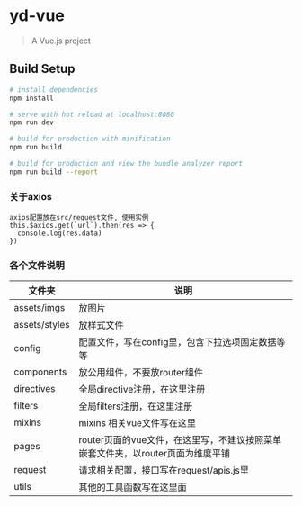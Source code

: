 # yd-vue

> A Vue.js project

## Build Setup

``` bash
# install dependencies
npm install

# serve with hot reload at localhost:8080
npm run dev

# build for production with minification
npm run build

# build for production and view the bundle analyzer report
npm run build --report
```

### 关于axios
```
axios配置放在src/request文件, 使用实例
this.$axios.get(`url`).then(res => {
  console.log(res.data)
})
```

### 各个文件说明
|文件夹|说明|
|--|--|
|assets/imgs|放图片|
|assets/styles|放样式文件|
|config|配置文件，写在config里，包含下拉选项固定数据等等|
|components|放公用组件，不要放router组件|
|directives|全局directive注册，在这里注册|
|filters| 全局filters注册，在这里注册|
|mixins| mixins 相关vue文件写在这里|
|pages| router页面的vue文件，在这里写，不建议按照菜单嵌套文件夹，以router页面为维度平铺|
|request|请求相关配置，接口写在request/apis.js里|
|utils|其他的工具函数写在这里面|

